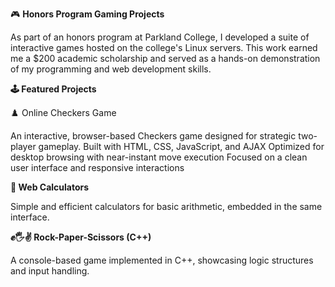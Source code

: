 🎮 **Honors Program Gaming Projects**

As part of an honors program at Parkland College, I developed a suite of interactive games hosted on the college's Linux servers. This work earned me a $200 academic scholarship and served as a hands-on demonstration of my programming and web development skills.

**🕹️ Featured Projects**

♟️ Online Checkers Game

An interactive, browser-based Checkers game designed for strategic two-player gameplay.
Built with HTML, CSS, JavaScript, and AJAX
Optimized for desktop browsing with near-instant move execution
Focused on a clean user interface and responsive interactions

**🧮 Web Calculators**

Simple and efficient calculators for basic arithmetic, embedded in the same interface.

**✊🖐✌️ Rock-Paper-Scissors (C++)**

A console-based game implemented in C++, showcasing logic structures and input handling.
